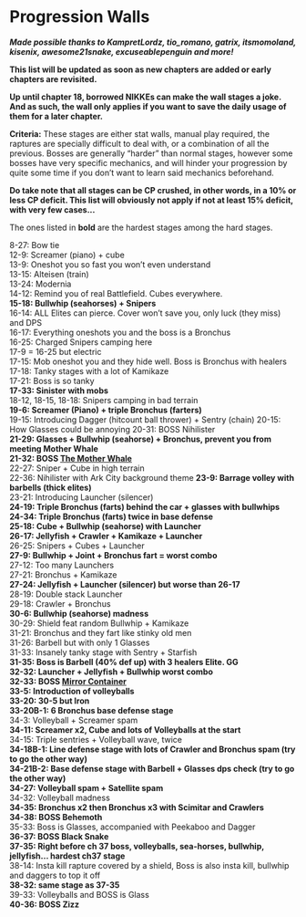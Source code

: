 # **Progression Walls** 

***Made possible thanks to KampretLordz, tio\_romano, gatrix, itsmomoland, kisenix, awesome21snake, excuseablepenguin and more\!***

**This list will be updated as soon as new chapters are added or early chapters are revisited.** 

**<span class="color-red">Up until chapter 18, borrowed NIKKEs can make the wall stages a joke. And as such, the wall only applies if you want to save the daily usage of them for a later chapter.</span>**

**Criteria:** These stages are either stat walls, manual play required, the raptures are specially difficult to deal with, or a combination of all the previous. Bosses are generally “harder” than normal stages, however some bosses have very specific mechanics, and will hinder your progression by quite some time if you don’t want to learn said mechanics beforehand. 

**Do take note that all stages can be CP crushed, in other words, in a 10% or less CP deficit. This list will obviously not apply if not at least 15% deficit, with very few cases...**

The ones listed in **bold** are the hardest stages among the hard stages. 
  
8-27: Bow tie  
12-9: Screamer (piano) \+ cube  
13-9: Oneshot you so fast you won’t even understand  
13-15: Alteisen (train)  
13-24: Modernia  
14-12: Remind you of real Battlefield. Cubes everywhere.  
**15-18: Bullwhip (seahorses) \+ Snipers**  
16-14: ALL Elites can pierce. Cover won’t save you, only luck (they miss) and DPS  
16-17: Everything oneshots you and the boss is a Bronchus  
16-25: Charged Snipers camping here  
17-9 \= 16-25 but electric  
17-15: Mob oneshot you and they hide well. Boss is Bronchus with healers  
17-18: Tanky stages with a lot of Kamikaze  
17-21: Boss is so tanky  
**17-33: Sinister with mobs**  
18-12, 18-15, 18-18: Snipers camping in bad terrain  
**19-6: Screamer (Piano) \+ triple Bronchus (farters)**  
19-15: Introducing Dagger (hitcount ball thrower) \+ Sentry (chain)
20-15: How Glasses could be annoying
20-31: BOSS Nihilister  
**21-29: Glasses \+ Bullwhip (seahorse) \+ Bronchus, prevent you from meeting Mother Whale**  
**21-32: BOSS [**The Mother Whale**](lategame.md#mother-whale-chapter-21-boss)**  
22-27: Sniper \+ Cube in high terrain  
22-36: Nihilister with Ark City background theme
**23-9: Barrage volley with barbells (thick elites)**  
23-21: Introducing Launcher (silencer)  
**24-19: Triple Bronchus (farts) behind the car \+ glasses with bullwhips**  
**24-34: Triple Bronchus (farts) twice in base defense**  
**25-18: Cube \+ Bullwhip (seahorse) with Launcher**  
**26-17: Jellyfish \+ Crawler \+ Kamikaze \+ Launcher**  
26-25: Snipers \+ Cubes \+ Launcher  
**27-9: Bullwhip \+ Joint \+ Bronchus fart \= worst combo**  
27-12: Too many Launchers  
27-21: Bronchus \+ Kamikaze  
**27-24: Jellyfish \+ Launcher (silencer) but worse than 26-17**  
28-19: Double stack Launcher  
29-18: Crawler \+ Bronchus  
**30-6: Bullwhip (seahorse) madness**  
30-29: Shield feat random Bullwhip \+ Kamikaze  
31-21: Bronchus and they fart like stinky old men  
31-26: Barbell but with only 1 Glasses   
31-33: Insanely tanky stage with Sentry \+ Starfish  
**31-35: Boss is Barbell (40% def up) with 3 healers Elite. GG**  
**32-32: Launcher + Jellyfish + Bullwhip worst combo**  
**32-33: BOSS [Mirror Container](lategame.md#mirror-container-chapter-32-boss)**  
**33-5: Introduction of volleyballs**   
**33-20: 30-5 but Iron**  
**33-20B-1: 6 Bronchus base defense stage**   
34-3: Volleyball \+ Screamer spam   
**34-11:  Screamer x2, Cube and lots of Volleyballs at the start**   
34-15: Triple sentries \+ Volleyball wave, twice   
**34-18B-1: Line defense stage with lots of Crawler and Bronchus spam (try to go the other way)**   
**34-21B-2: Base defense stage with Barbell \+ Glasses dps check (try to go the other way)**   
**34-27: Volleyball spam \+ Satellite spam**   
34-32: Volleyball madness   
**34-35: Bronchus x2 then Bronchus x3 with Scimitar and Crawlers**  
**34-38: BOSS Behemoth**  
35-33: Boss is Glasses, accompanied with Peekaboo and Dagger  
**36-37: BOSS Black Snake**  
**37-35: Right before ch 37 boss, volleyballs, sea-horses, bullwhip, jellyfish... hardest ch37 stage**  
38-14: Insta kill rapture covered by a shield, Boss is also insta kill, bullwhip and daggers to top it off  
**38-32: same stage as 37-35**  
39-33: Volleyballs and BOSS is Glass  
**40-36: BOSS Zizz**  
